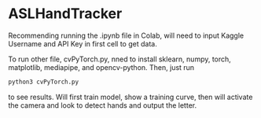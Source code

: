 # ASLHandTracker

Recommending running the .ipynb file in Colab, will need to input Kaggle Username and API Key in first cell to get data.

To run other file, cvPyTorch.py, nned to install sklearn, numpy, torch, matplotlib, mediapipe, and opencv-python. Then, just run 
```bash
python3 cvPyTorch.py
```
to see results. Will first train model, show a training curve, then will activate the camera and look to detect hands and output the letter.

